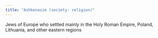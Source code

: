 ```yaml
---
title: "Ashkenazim (society: religion)"
---
```

Jews of Europe who settled mainly in the Holy Roman Empire, Poland, Lithuania, and other eastern regions

